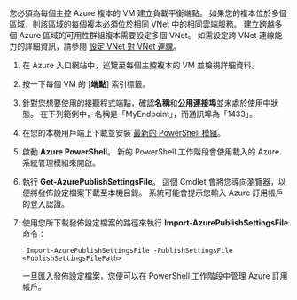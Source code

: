 您必須為每個主控 Azure 複本的 VM 建立負載平衡端點。 如果您的複本位於多個區域，則該區域的每個複本必須位於相同 VNet 中的相同雲端服務。 建立跨越多個 Azure 區域的可用性群組複本需要設定多個 VNet。 如需設定跨 VNet 連線能力的詳細資訊，請參閱  [設定 VNet 對 VNet 連線](../articles/vpn-gateway/virtual-networks-configure-vnet-to-vnet-connection.md)。

1. 在 Azure 入口網站中，巡覽至每個主控複本的 VM 並檢視詳細資料。

1. 按一下每個 VM 的 [**端點**] 索引標籤。

1. 針對您想要使用的接聽程式端點，確認**名稱**和**公用連接埠**並未處於使用中狀態。 在下列範例中，名稱是「MyEndpoint」，而通訊埠為「1433」。

1. 在您的本機用戶端上下載並安裝 [最新的 PowerShell 模組](http://azure.microsoft.com/downloads/)。

1. 啟動 **Azure PowerShell**。 新的 PowerShell 工作階段會使用載入的 Azure 系統管理模組來開啟。

1. 執行 **Get-AzurePublishSettingsFile**。 這個 Cmdlet 會將您導向瀏覽器，以便將發佈設定檔案下載至本機目錄。 系統可能會提示您輸入 Azure 訂用帳戶的登入認證。

1. 使用您所下載發佈設定檔案的路徑來執行 **Import-AzurePublishSettingsFile** 命令：

        Import-AzurePublishSettingsFile -PublishSettingsFile <PublishSettingsFilePath>

    一旦匯入發佈設定檔案，您便可以在 PowerShell 工作階段中管理 Azure 訂用帳戶。




